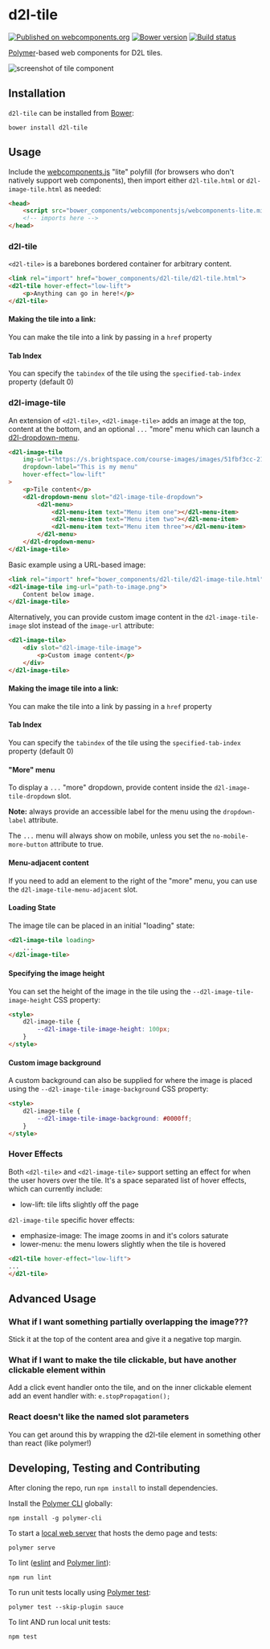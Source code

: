 # d2l-tile
[![Published on webcomponents.org](https://img.shields.io/badge/webcomponents.org-published-blue.svg)](https://www.webcomponents.org/element/BrightspaceUI/tile)
[![Bower version][bower-image]][bower-url]
[![Build status][ci-image]][ci-url]

[Polymer](https://www.polymer-project.org/1.0/)-based web components for D2L tiles.

![screenshot of tile component](/tile.gif?raw=true)

## Installation

`d2l-tile` can be installed from [Bower][bower-url]:

```shell
bower install d2l-tile
```

## Usage

Include the [webcomponents.js](http://webcomponents.org/polyfills/) "lite" polyfill (for browsers who don't natively support web components), then import either `d2l-tile.html` or `d2l-image-tile.html` as needed:

```html
<head>
	<script src="bower_components/webcomponentsjs/webcomponents-lite.min.js"></script>
	<!-- imports here -->
</head>
```

### d2l-tile

`<d2l-tile>` is a barebones bordered container for arbitrary content.

<!---
```
<custom-element-demo>
  <template>
    <script src="../webcomponentsjs/webcomponents-lite.js"></script>
    <link rel="import" href="../d2l-typography/d2l-typography.html">
    <link rel="import" href="d2l-tile.html">
    <custom-style include="d2l-typography">
      <style is="custom-style" include="d2l-typography"></style>
    </custom-style>
    <style>
      html {
        font-size: 20px;
      }
      d2l-tile {
        color: var(--d2l-color-ferrite);
        font-family: 'Lato', 'Lucida Sans Unicode', 'Lucida Grande', sans-serif;
        letter-spacing: 0.01rem;
        font-size: 0.95rem;
        font-weight: 400;
        line-height: 1.4rem;
      }
    </style>
    <next-code-block></next-code-block>
  </template>
</custom-element-demo>
```
-->
```html
<link rel="import" href="bower_components/d2l-tile/d2l-tile.html">
<d2l-tile hover-effect="low-lift">
	<p>Anything can go in here!</p>
</d2l-tile>
```

#### Making the tile into a link:
You can make the tile into a link by passing in a `href` property

#### Tab Index
You can specify the `tabindex` of the tile using the `specified-tab-index` property (default 0)

### d2l-image-tile

An extension of `<d2l-tile>`, `<d2l-image-tile>` adds an image at the top, content at the bottom, and an optional `...` "more" menu which can launch a [d2l-dropdown-menu](https://github.com/BrightspaceUI/dropdown#menu-content).

<!---
```
<custom-element-demo>
  <template>
    <script src="../webcomponentsjs/webcomponents-lite.js"></script>
    <link rel="import" href="../d2l-typography/d2l-typography.html">
	<link rel="import" href="../d2l-menu/d2l-menu.html">
	<link rel="import" href="../d2l-menu/d2l-menu-item.html">
	<link rel="import" href="../d2l-dropdown/d2l-dropdown-menu.html">
    <link rel="import" href="d2l-image-tile.html">
    <custom-style include="d2l-typography">
      <style is="custom-style" include="d2l-typography"></style>
    </custom-style>
    <style>
      html {
        font-size: 20px;
      }
      d2l-image-tile {
        color: var(--d2l-color-ferrite);
        font-family: 'Lato', 'Lucida Sans Unicode', 'Lucida Grande', sans-serif;
        letter-spacing: 0.01rem;
        font-size: 0.95rem;
        font-weight: 400;
        line-height: 1.4rem;
      }
    </style>
    <next-code-block></next-code-block>
  </template>
</custom-element-demo>
```
-->
```html
<d2l-image-tile
	img-url="https://s.brightspace.com/course-images/images/51fbf3cc-2149-4d88-890c-46efaca3ef8c/tile-high-density-mid-size.jpg"
	dropdown-label="This is my menu"
	hover-effect="low-lift"
>
	<p>Tile content</p>
	<d2l-dropdown-menu slot="d2l-image-tile-dropdown">
		<d2l-menu>
			<d2l-menu-item text="Menu item one"></d2l-menu-item>
			<d2l-menu-item text="Menu item two"></d2l-menu-item>
			<d2l-menu-item text="Menu item three"></d2l-menu-item>
		</d2l-menu>
	</d2l-dropdown-menu>
</d2l-image-tile>
```

Basic example using a URL-based image:

```html
<link rel="import" href="bower_components/d2l-tile/d2l-image-tile.html">
<d2l-image-tile img-url="path-to-image.png">
	Content below image.
</d2l-image-tile>
```

Alternatively, you can provide custom image content in the `d2l-image-tile-image` slot instead of the `image-url` attribute:

```html
<d2l-image-tile>
	<div slot="d2l-image-tile-image">
		<p>Custom image content</p>
	</div>
</d2l-image-tile>
```

#### Making the image tile into a link:
You can make the tile into a link by passing in a `href` property

#### Tab Index
You can specify the `tabindex` of the tile using the `specified-tab-index` property (default 0)

#### "More" menu

To display a `...` "more" dropdown, provide content inside the `d2l-image-tile-dropdown` slot.

**Note:** always provide an accessible label for the menu using the `dropdown-label` attribute.

The `...` menu will always show on mobile, unless you set the `no-mobile-more-button` attribute to true.

#### Menu-adjacent content

If you need to add an element to the right of the "more" menu, you can use the `d2l-image-tile-menu-adjacent` slot.

#### Loading State

The image tile can be placed in an initial "loading" state:

```html
<d2l-image-tile loading>
	...
</d2l-image-tile>
```

#### Specifying the image height

You can set the height of the image in the tile using the `--d2l-image-tile-image-height` CSS property:

```html
<style>
	d2l-image-tile {
		--d2l-image-tile-image-height: 100px;
	}
</style>
```

#### Custom image background

A custom background can also be supplied for where the image is placed using the `--d2l-image-tile-image-background` CSS property:

```html
<style>
	d2l-image-tile {
		--d2l-image-tile-image-background: #0000ff;
	}
</style>
```

### Hover Effects

Both `<d2l-tile>` and `<d2l-image-tile>` support setting an effect for when the user hovers over the tile. It's a space separated list of hover effects, which can currently include:
- low-lift: tile lifts slightly off the page

`d2l-image-tile` specific hover effects:
- emphasize-image: The image zooms in and it's colors saturate
- lower-menu: the menu lowers slightly when the tile is hovered

```html
<d2l-tile hover-effect="low-lift">
...
</d2l-tile>
```

## Advanced Usage

### What if I want something partially overlapping the image???

Stick it at the top of the content area and give it a negative top margin.

### What if I want to make the tile clickable, but have another clickable element within

Add a click event handler onto the tile, and on the inner clickable element add an event handler with: `e.stopPropagation();`

### React doesn't like the named slot parameters

You can get around this by wrapping the d2l-tile element in something other than react (like polymer!)

## Developing, Testing and Contributing

After cloning the repo, run `npm install` to install dependencies.

Install the [Polymer CLI](https://www.polymer-project.org/2.0/docs/tools/polymer-cli) globally:

```shell
npm install -g polymer-cli
```

To start a [local web server](https://www.polymer-project.org/2.0/docs/tools/polymer-cli-commands#serve) that hosts the demo page and tests:

```shell
polymer serve
```

To lint ([eslint](http://eslint.org/) and [Polymer lint](https://www.polymer-project.org/2.0/docs/tools/polymer-cli-commands#lint)):

```shell
npm run lint
```

To run unit tests locally using [Polymer test](https://www.polymer-project.org/2.0/docs/tools/polymer-cli-commands#tests):

```shell
polymer test --skip-plugin sauce
```

To lint AND run local unit tests:

```shell
npm test
```

[bower-url]: http://bower.io/search/?q=d2l-tile
[bower-image]: https://badge.fury.io/bo/d2l-tile.svg
[ci-url]: https://travis-ci.org/BrightspaceUI/tile
[ci-image]: https://travis-ci.org/BrightspaceUI/tile.svg?branch=master

